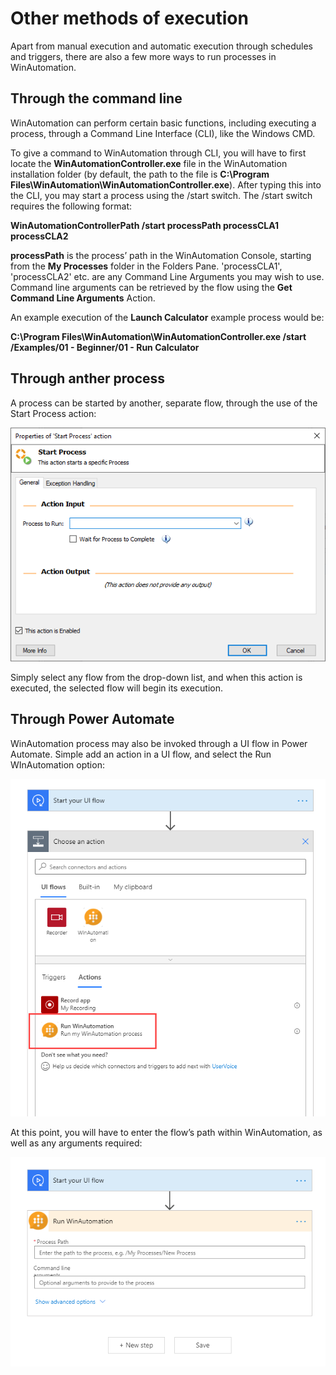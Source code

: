 # Other methods of execution
Apart from manual execution and automatic execution through schedules and triggers, there are also a few more ways to run processes in WinAutomation.
## Through the command line
WinAutomation can perform certain basic functions, including executing a process, through a Command Line Interface (CLI), like the Windows CMD.

To give a command to WinAutomation through CLI, you will have to first locate the **WinAutomationController.exe** file in the WinAutomation installation folder (by default, the path to the file is **C:\Program Files\WinAutomation\WinAutomationController.exe**). After typing this into the CLI, you may start a process using the /start switch. The /start switch requires the following format:

**WinAutomationControllerPath /start processPath processCLA1 processCLA2**

**processPath** is the process’ path in the WinAutomation Console, starting from the **My Processes** folder in the Folders Pane. 'processCLA1', 'processCLA2' etc. are any Command Line Arguments you may wish to use. Command line arguments can be retrieved by the flow using the **Get Command Line Arguments** Action.

An example execution of the **Launch Calculator** example process would be:

**C:\Program Files\WinAutomation\WinAutomationController.exe /start /Examples/01 - Beginner/01 - Run Calculator**
## Through anther process
A process can be started by another, separate flow, through the use of the Start Process action:
 

![start process action properties](..\media\start-process-action-properties.png)

Simply select any flow from the drop-down list, and when this action is executed, the selected flow will begin its execution.
## Through Power Automate
WinAutomation process may also be invoked through a UI flow in Power Automate. Simple add an action in a UI flow, and select the Run WInAutomation option:
 

![run winautomation ui flows action](..\media\run-winautomation-ui-flows-action.png)

At this point, you will have to enter the flow’s path within WinAutomation, as well as any arguments required:
 

![run winautomation ui flows properties](..\media\run-winautomation-ui-flows-properties.png)

 